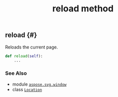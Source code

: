﻿---
title: reload method
second_title: Aspose.SVG for Python via .NET API References
description: 
type: docs
weight: 40
url: /python-net/aspose.svg.window/location/reload/
is_root: false
---

## reload {#}

Reloads the current page.



```python
def reload(self):
    ...
```





### See Also
* module [`aspose.svg.window`](../../)
* class [`Location`](/svg/python-net/aspose.svg.window/location)
